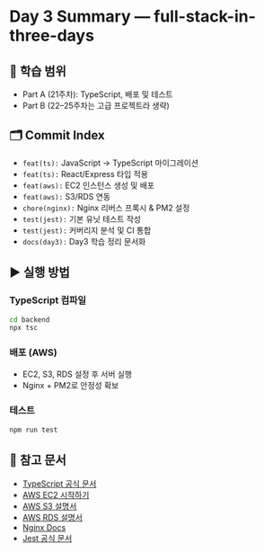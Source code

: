 # Day 3 Summary — full-stack-in-three-days

## 📌 학습 범위
- Part A (21주차): TypeScript, 배포 및 테스트
- Part B (22–25주차는 고급 프로젝트라 생략)

## 🗂 Commit Index
- `feat(ts):` JavaScript → TypeScript 마이그레이션
- `feat(ts):` React/Express 타입 적용
- `feat(aws):` EC2 인스턴스 생성 및 배포
- `feat(aws):` S3/RDS 연동
- `chore(nginx):` Nginx 리버스 프록시 & PM2 설정
- `test(jest):` 기본 유닛 테스트 작성
- `test(jest):` 커버리지 분석 및 CI 통합
- `docs(day3):` Day3 학습 정리 문서화

## ▶ 실행 방법
### TypeScript 컴파일
```bash
cd backend
npx tsc
```

### 배포 (AWS)
- EC2, S3, RDS 설정 후 서버 실행
- Nginx + PM2로 안정성 확보

### 테스트
```bash
npm run test
```

## 📖 참고 문서
- [TypeScript 공식 문서](https://www.typescriptlang.org/docs/)
- [AWS EC2 시작하기](https://docs.aws.amazon.com/ec2/)
- [AWS S3 설명서](https://docs.aws.amazon.com/s3/)
- [AWS RDS 설명서](https://docs.aws.amazon.com/rds/)
- [Nginx Docs](https://nginx.org/en/docs/)
- [Jest 공식 문서](https://jestjs.io/docs/getting-started)
